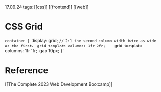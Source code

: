 17.09.24
tags: [[css]] [[frontend]] [[web]]

# CSS Grid

`container {
	`display: grid;
	`// 2:1 the second column width twice as wide as the first. `
	`grid-template-columns: 1fr 2fr;   
	`grid-template-columns: 1fr 1fr;`
	`gap 10px;
}`


# Reference

[[The Complete 2023 Web Development Bootcamp]]